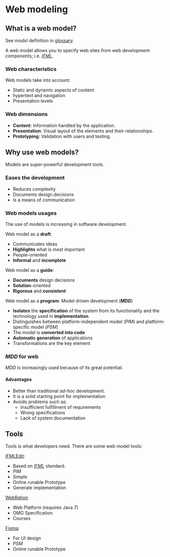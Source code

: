 # Web modeling

## What is a web model?

See _model_ definition in [glossary](glossary.md#definitions).  

A web model allows you to specify web sites from web development components; i.e. [_IFML_](https://www.ifml.org).

### Web characteristics

Web models take into account:

- Static and dynamic aspects of content
- hypertext and navigation
- Presentation levels

### Web dimensions

- **Content**: Information handled by the application.
- **Presentation**: Visual layout of the elements and their relationships.
- **Prototyping**: Validation with users and testing. 

## Why use web models?

Models are super-powerful development tools.

 

### Eases the development

- Reduces complexity
- Documents design decisions
- Is a means of communication

### Web models usages

The use of models is increasing in software development.

Web model as a **draft**: 

- Communicates ideas
- **Highlights** what is most important
- People-oriented
- **Informal** and **incomplete**

Web model as a **guide**:

- **Documents** design decisions
- **Solution**-oriented
- **Rigorous** and **consistent**

Web model as a **program**: Model driven development (**_MDD_**)

- **Isolates** the **specification** of the system from its functionality and the technology used in **implementation**
- Distinguishes between platform-independent model (_PIM_) and platform-specific model (_PSM_)
- The model is **converted into code**
- **Automatic generation** of applications
- Transformations are the key element

### _MDD_ for web

_MDD_ is increasingly used because of its great potential.

#### Advantages

- Better than traditional _ad-hoc_ development.
- It is a solid starting point for implementation
- Avoids problems such as:
    - Insufficient fulfillment of requirements
    - Wrong specifications
    - Lack of system documentation

## Tools 

Tools is what developers need. There are some web model tools: 

[IFMLEdit](http://editor.ifmledit.org):

- Based on [_IFML_](http://www.ifml.org) standard. 
- _PIM_
- Simple
- Online runable Prototype
- Generate implementation

[WebRation](http://www.webratio.com)

- Web Platform (requires Java 7)
- OMG Specification
- Courses

[Figma](https://www.figma.com):

- For _UI_ design
- _PSM_ 
- Online runable Prototype
